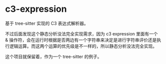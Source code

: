 # c3-expression

基于 tree-sitter 实现的 C3 表达式解析器。

不过后面发现这个静态分析没法完全实现需求，因为 c3 expression 里面有一个 & 操作符，会在运行时根据是否两边有一个字符串来决定是进行字符串评价还是执行逻辑运算。而这两个运算的优先级是不一样的，所以静态分析没法完全实现。

这个项目就保留着，作为一个 tree-sitter 的例子。
